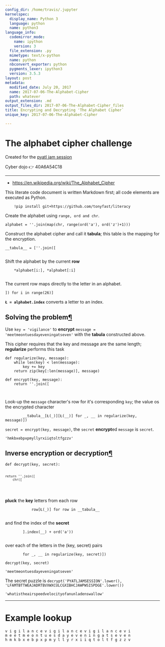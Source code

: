 ```yaml
---
config_dir: /home/travis/.jupyter
kernelspec:
  display_name: Python 3
  language: python
  name: python3
language_info:
  codemirror_mode:
    name: ipython
    version: 3
  file_extension: .py
  mimetype: text/x-python
  name: python
  nbconvert_exporter: python
  pygments_lexer: ipython3
  version: 3.5.3
layout: post
metadata:
  modified_date: July 20, 2017
  name: 2017-07-06-The-Alphabet-Cipher
  path: whatever
output_extension: .md
output_files_dir: 2017-07-06-The-Alphabet-Cipher_files
title: Encrypting and Decrypting 'The Alphabet Cipher`
unique_key: 2017-07-06-The-Alphabet-Cipher

---
```


# The alphabet cipher challenge

Created for the [pyatl jam session](https://www.meetup.com/python-atlanta/events/237560615/)

Cyber dojo 👉 40A6A54C18

---

* https://en.wikipedia.org/wiki/The_Alphabet_Cipher

This literate code document is written Markdown first; all code elements are executed as Python.

        !pip install git+https://github.com/tonyfast/literacy



<div class="output_markdown rendered_html output_subarea ">
<p>Create the alphabet using <code>range, ord and chr</code>.</p>

<pre><code>alphabet = ''.join(map(chr, range(ord('a'), ord('z')+1)))    </code></pre>

</div>


<div class="output_markdown rendered_html output_subarea ">
<p>Construct the alphabet cipher and call it <strong>tabula</strong>; this table is the mapping for the encryption.</p>

<pre><code>__tabula__ = [''.join([

</code></pre>
<p>Shift the alphabet by the current <strong>row</strong></p>

<pre><code>    *alphabet[i:], *alphabet[:i]

</code></pre>
<p>The current row maps directly to the letter in an alphabet.</p>

<pre><code>]) for i in range(26)]</code></pre>

</div>


<div class="output_markdown rendered_html output_subarea ">
<p><strong><code>Ł = alphabet.index</code></strong> converts a letter to an index.</p>

</div>


<div class="output_markdown rendered_html output_subarea ">
<h2 id="Solving-the-problem">Solving the problem<a class="anchor-link" href="#Solving-the-problem">&#182;</a></h2><p>Use <code>key = 'vigilance'</code> to <strong>encrypt</strong> <code>message = 'meetmeontuesdayeveningatseven'</code> with the 
<strong>tabula</strong> constructed above.</p>

</div>


<div class="output_markdown rendered_html output_subarea ">
<p>This cipher requires that the key and message are the same length; <strong>regularize</strong> performs this task</p>

<pre><code>def regularize(key, message):
    while len(key) &lt; len(message):
        key += key
    return zip(key[:len(message)], message)</code></pre>

</div>


<div class="output_markdown rendered_html output_subarea ">

<pre><code>def encrypt(key, message):
    return ''.join([


</code></pre>
<p>Look-up the <code>message</code> character's row for it's corresponding <code>key</code>; 
the value os the encrypted character</p>

<pre><code>        __tabula__[Ł(_)][Ł(__)] for _, __ in regularize(key, message)])</code></pre>

</div>


<div class="output_markdown rendered_html output_subarea ">
<p><code>secret = encrypt(key, message)</code>, the <code>secret</code> <strong>encrypt</strong>ed <code>message</code> is <code>secret</code>.</p>

</div>




    'hmkbxebpxpmyllyrxiiqtoltfgzzv'




<div class="output_markdown rendered_html output_subarea ">
<h2 id="Inverse-encryption-or-decryption">Inverse encryption or <strong>decrypt</strong>ion<a class="anchor-link" href="#Inverse-encryption-or-decryption">&#182;</a></h2>
<pre><code>def decrypt(key, secret):

    return ''.join([
        chr([

</code></pre>
<p><strong>pluck</strong> the <strong>key</strong> letters from each row</p>

<pre><code>            row[Ł(_)] for row in __tabula__

</code></pre>
<p>and find the index of the <strong>secret</strong></p>

<pre><code>        ].index(__) + ord('a')) 

</code></pre>
<p>over each of the letters in the (key, secret) pairs</p>

<pre><code>        for _, __ in regularize(key, secret)])</code></pre>

</div>


<div class="output_markdown rendered_html output_subarea ">

<pre><code>decrypt(key, secret)</code></pre>

</div>




    'meetmeontuesdayeveningatseven'




<div class="output_markdown rendered_html output_subarea ">
<p>The secret puzzle is <code>decrypt('PYATLJAMSESSION'.lower(), 'LFAMTBTTWEAJADRTBVXWXCULCGXIBHCJAWPWSISPDGE'.lower())</code></p>

</div>




    'whatistheairspeedvelocityofanunladenswallow'


---

# Example lookup


    v i g i l a n c e v i g i l a n c e v i g i l a n c e v i
    m e e t m e o n t u e s d a y e v e n i n g a t s e v e n
    h m k b x e b p x p m y l l y r x i i q t o l t f g z z v
